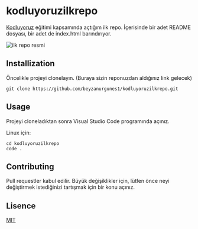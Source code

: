 # kodluyoruzilkrepo
[Kodluyoruz](https://kodluyoruz.org/) eğitimi kapsamında açtığım ilk repo. İçerisinde bir adet README dosyası, bir adet de index.html barındırıyor.

![ilk repo resmi](Aspose.Words.371d015e-9b9f-470f-968a-ba24ecfb4b03.001.jpeg)

## Installization
Öncelikle projeyi clonelayın. (Buraya sizin reponuzdan aldığınız link gelecek)

```
git clone https://github.com/beyzanurgunes1/kodluyoruzilkrepo.git
```

## Usage
Projeyi cloneladıktan sonra Visual Studio Code programında açınız.

Linux için:

```
cd kodluyoruzilkrepo
code .
```


## Contributing
Pull requestler kabul edilir. Büyük değişiklikler için, lütfen önce neyi değiştirmek istediğinizi tartışmak için bir konu açınız.

## Lisence
[MIT](https://choosealicense.com/licenses/mit/)
